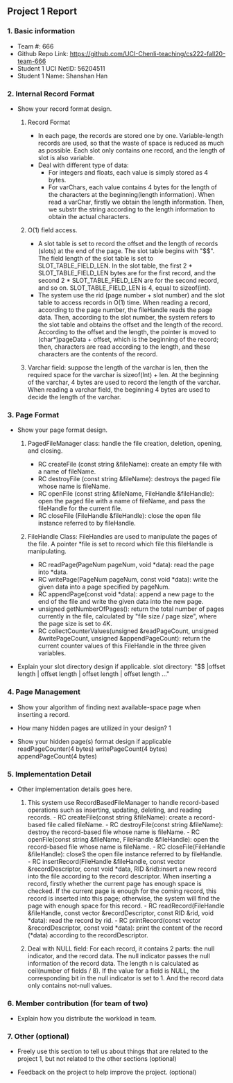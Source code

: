 ## Project 1 Report


### 1. Basic information
 - Team #: 666
 - Github Repo Link: https://github.com/UCI-Chenli-teaching/cs222-fall20-team-666
 - Student 1 UCI NetID: 56204511
 - Student 1 Name: Shanshan Han



### 2. Internal Record Format
- Show your record format design.

  1) Record Format
     - In each page, the records are stored one by one. Variable-length records are used, so that the waste of space is reduced as much as possible.
       Each slot only contains one record, and the length of slot is also variable.
     - Deal with different type of data:
        - For integers and floats, each value is simply stored as 4 bytes.
        - For varChars, each value contains 4 bytes for the length of the characters at the beginning(length information).
          When read a varChar, firstly we obtain the length information. Then, we substr the string according to
          the length information to obtain the actual characters.

  2) O(1) field access.
     - A slot table is set to record the offset and the length of records (slots) at the end of the page.
       The slot table begins with "$$". The field length of the slot table is set to SLOT_TABLE_FIELD_LEN.
       In the slot table, the first 2 * SLOT_TABLE_FIELD_LEN bytes are for the first record, and the second
       2 * SLOT_TABLE_FIELD_LEN are for the second record, and so on. SLOT_TABLE_FIELD_LEN is 4, equal to sizeof(int).
     - The system use the rid (page number + slot number) and the slot table to access records in O(1) time.
       When reading a record, according to the page number, the fileHandle reads the page data. Then, according to
       the slot number, the system refers to the slot table and obtains the offset and the length of the record.
       According to the offset and the length, the pointer is moved to (char*)pageData + offset, which is the beginning
       of the record; then, characters are read according to the length, and these characters are the contents of the record.

  3) Varchar field: suppose the length of the varchar is len, then the required space for the varchar is sizeof(Int) + len.
     At the beginning of the varchar, 4 bytes are used to record the length of the varchar. When reading a varchar field,
     the beginning 4 bytes are used to decide the length of the varchar.



### 3. Page Format
- Show your page format design.

  1) PagedFileManager class: handle the file creation, deletion, opening, and closing.
      - RC createFile (const string &fileName): create an empty file with a name of fileName.
      - RC destroyFile (const string &fileName): destroys the paged file whose name is fileName.
      - RC openFile (const string &fileName, FileHandle &fileHandle): open the paged file with a name of fileName, and pass
            the fileHandle for the current file.
      - RC closeFile (FileHandle &fileHandle): close the open file instance referred to by fileHandle.

  2) FileHandle Class: FileHandles are used to manipulate the pages of the file. A pointer *file is set to record which
        file this fileHandle is manipulating.
      - RC readPage(PageNum pageNum, void *data): read the page into *data.
      - RC writePage(PageNum pageNum, const void *data): write the given data into a page specified by pageNum.
      - RC appendPage(const void *data): append a new page to the end of the file and write the given data into the new page.
      - unsigned getNumberOfPages(): return the total number of pages currently in the file, calculated by "file size / page size",
            where the page size is set to 4K.
      - RC collectCounterValues(unsigned &readPageCount, unsigned &writePageCount, unsigned &appendPageCount): return the current
            counter values of this FileHandle in the three given variables.

- Explain your slot directory design if applicable.
slot directory: "$$ |offset  length | offset  length | offset  length | offset  length ..."


### 4. Page Management
- Show your algorithm of finding next available-space page when inserting a record.



- How many hidden pages are utilized in your design?
1


- Show your hidden page(s) format design if applicable
readPageCounter(4 bytes) writePageCount(4 bytes) appendPageCount(4 bytes)


### 5. Implementation Detail
- Other implementation details goes here.

    1) This system use RecordBasedFileManager to handle record-based operations such as inserting, updating, deleting, and reading records.
      - RC createFile(const string &fileName): create a record-based file called fileName.
      - RC destroyFile(const string &fileName): destroy the record-based file whose name is fileName.
      - RC openFile(const string &fileName, FileHandle &fileHandle): open the record-based file whose name is fileName.
      - RC closeFile(FileHandle &fileHandle): closeS the open file instance referred to by fileHandle.
      - RC insertRecord(FileHandle &fileHandle, const vector<Attribute> &recordDescriptor, const void *data, RID &rid):insert
            a new record into the file according to the record descriptor. When inserting a record, firstly whether the
            current page has enough space is checked. If the current page is enough for the coming record, this record is
            inserted into this page; otherwise, the system will find the page with enough space for this record.
      - RC readRecord(FileHandle &fileHandle, const vector<Attribute> &recordDescriptor, const RID &rid, void *data): read
            the record by rid.
      - RC printRecord(const vector<Attribute> &recordDescriptor, const void *data): print the content of the record (*data)
            according to the recordDescriptor.

    2) Deal with NULL field: For each record, it contains 2 parts: the null indicator, and the record data. The null indicator
        passes the null information of the record data. The length n is calculated as ceil(number of fields / 8). If the
        value for a field is NULL, the corresponding bit in the null indicator is set to 1. And the record data only
        contains not-null values.



### 6. Member contribution (for team of two)
- Explain how you distribute the workload in team.



### 7. Other (optional)
- Freely use this section to tell us about things that are related to the project 1, but not related to the other sections (optional)



- Feedback on the project to help improve the project. (optional)